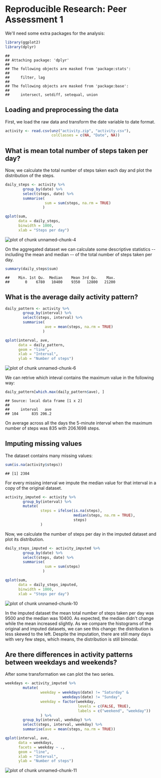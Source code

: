 



# Reproducible Research: Peer Assessment 1

We'll need some extra packages for the analysis:


```r
library(ggplot2)
library(dplyr)
```

```
## 
## Attaching package: 'dplyr'
## 
## The following objects are masked from 'package:stats':
## 
##     filter, lag
## 
## The following objects are masked from 'package:base':
## 
##     intersect, setdiff, setequal, union
```


## Loading and preprocessing the data

First, we load the raw data and transform the date variable to date format.


```r
activity <- read.csv(unz("activity.zip", "activity.csv"),
                     colClasses = c(NA, "Date", NA))
```


## What is mean total number of steps taken per day?

Now, we calculate the total number of steps taken each day and plot the distribution of the steps.


```r
daily_steps <- activity %>%
        group_by(date) %>%
        select(steps, date) %>%
        summarise(
                  sum = sum(steps, na.rm = TRUE)
                 )

qplot(sum, 
      data = daily_steps, 
      binwidth = 1000,
      xlab = "Steps per day")
```

![plot of chunk unnamed-chunk-4](figures/unnamed-chunk-4.png) 

On the aggregated dataset we can calculate some descriptive statistics -- including the mean and median -- of the total number of steps taken per day.


```r
summary(daily_steps$sum)
```

```
##    Min. 1st Qu.  Median    Mean 3rd Qu.    Max. 
##       0    6780   10400    9350   12800   21200
```


## What is the average daily activity pattern?


```r
daily_pattern <- activity %>%
        group_by(interval) %>%
        select(steps, interval) %>%
        summarise(
                  ave = mean(steps, na.rm = TRUE)
                 )

qplot(interval, ave, 
      data = daily_pattern, 
      geom = "line",
      xlab = "Interval",
      ylab = "Number of steps")
```

![plot of chunk unnamed-chunk-6](figures/unnamed-chunk-6.png) 

We can retrive which inteval contains the maximum value in the following way:


```r
daily_pattern[which.max(daily_pattern$ave), ]
```

```
## Source: local data frame [1 x 2]
## 
##     interval   ave
## 104      835 206.2
```

On average across all the days the 5-minute interval when the maximum number of steps was 835 with 206.1698 steps.

## Imputing missing values

The dataset contains many missing values:


```r
sum(is.na(activity$steps))
```

```
## [1] 2304
```

For every missing interval we impute the median value for that interval in a copy of the original dataset.


```r
activity_imputed <- activity %>%
        group_by(interval) %>%
        mutate(
                steps = ifelse(is.na(steps),
                               median(steps, na.rm = TRUE),
                               steps)
                )
```

Now, we calculate the number of steps per day in the imputed dataset and plot its distribution.


```r
daily_steps_imputed <- activity_imputed %>%
        group_by(date) %>%
        select(steps, date) %>%
        summarise(
                  sum = sum(steps)
                 )

qplot(sum, 
      data = daily_steps_imputed, 
      binwidth = 1000,
      xlab = "Steps per day")
```

![plot of chunk unnamed-chunk-10](figures/unnamed-chunk-10.png) 

In the imputed dataset the mean total number of steps taken per day was 9500 and the median was 10400. As expected, the median didn't change while the mean increased slightly. As we compare the histograms of the original and imputed datasets, we can see this change: the distribution is less skewed to the left. Despite the imputation, there are still many days with very few steps, which means, the distribution is still bimodal.


## Are there differences in activity patterns between weekdays and weekends?

After some transformation we can plot the two series.


```r
weekdays <- activity_imputed %>%
        mutate(
                weekday = weekdays(date) != "Saturday" &
                          weekdays(date) != "Sunday",
                weekday = factor(weekday,
                                 levels = c(FALSE, TRUE),
                                 labels = c("weekend", "weekday"))
                ) %>%
        group_by(interval, weekday) %>%
        select(steps, interval, weekday) %>%
        summarise(ave = mean(steps, na.rm = TRUE))

qplot(interval, ave, 
      data = weekdays,
      facets = weekday ~ ., 
      geom = "line",
      xlab = "Interval",
      ylab = "Number of steps")
```

![plot of chunk unnamed-chunk-11](figures/unnamed-chunk-11.png) 
